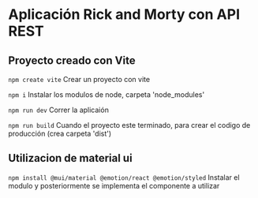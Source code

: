 # Aplicación Rick and Morty con API REST 

## Proyecto creado con Vite
`npm create vite`
Crear un proyecto con vite

`npm i`
Instalar los modulos de node, carpeta 'node_modules'

`npm run dev`
Correr la aplicaión

`npm run build`
Cuando el proyecto este terminado, para crear el codigo de producción (crea carpeta 'dist')

## Utilizacion de material ui
`npm install @mui/material @emotion/react @emotion/styled`
Instalar el modulo y posteriormente se implementa el componente a utilizar